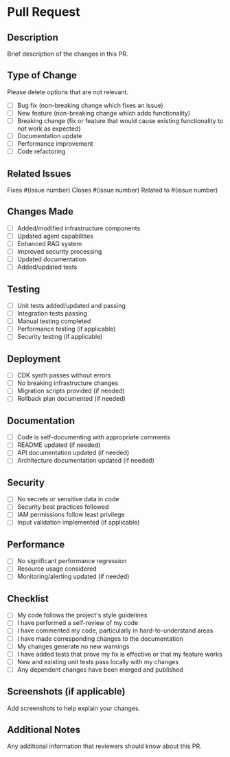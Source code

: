 # Pull Request

## Description
Brief description of the changes in this PR.

## Type of Change
Please delete options that are not relevant.

- [ ] Bug fix (non-breaking change which fixes an issue)
- [ ] New feature (non-breaking change which adds functionality)
- [ ] Breaking change (fix or feature that would cause existing functionality to not work as expected)
- [ ] Documentation update
- [ ] Performance improvement
- [ ] Code refactoring

## Related Issues
Fixes #(issue number)
Closes #(issue number)
Related to #(issue number)

## Changes Made
- [ ] Added/modified infrastructure components
- [ ] Updated agent capabilities
- [ ] Enhanced RAG system
- [ ] Improved security processing
- [ ] Updated documentation
- [ ] Added/updated tests

## Testing
- [ ] Unit tests added/updated and passing
- [ ] Integration tests passing
- [ ] Manual testing completed
- [ ] Performance testing (if applicable)
- [ ] Security testing (if applicable)

## Deployment
- [ ] CDK synth passes without errors
- [ ] No breaking infrastructure changes
- [ ] Migration scripts provided (if needed)
- [ ] Rollback plan documented (if needed)

## Documentation
- [ ] Code is self-documenting with appropriate comments
- [ ] README updated (if needed)
- [ ] API documentation updated (if needed)
- [ ] Architecture documentation updated (if needed)

## Security
- [ ] No secrets or sensitive data in code
- [ ] Security best practices followed
- [ ] IAM permissions follow least privilege
- [ ] Input validation implemented (if applicable)

## Performance
- [ ] No significant performance regression
- [ ] Resource usage considered
- [ ] Monitoring/alerting updated (if needed)

## Checklist
- [ ] My code follows the project's style guidelines
- [ ] I have performed a self-review of my code
- [ ] I have commented my code, particularly in hard-to-understand areas
- [ ] I have made corresponding changes to the documentation
- [ ] My changes generate no new warnings
- [ ] I have added tests that prove my fix is effective or that my feature works
- [ ] New and existing unit tests pass locally with my changes
- [ ] Any dependent changes have been merged and published

## Screenshots (if applicable)
Add screenshots to help explain your changes.

## Additional Notes
Any additional information that reviewers should know about this PR.